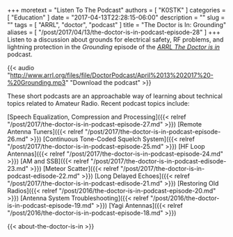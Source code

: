 +++
moretext = "Listen To The Podcast"
authors = [ "K0STK" ]
categories = [ "Education" ]
date = "2017-04-13T22:28:15-06:00"
description = ""
slug = ""
tags = [ "ARRL", "doctor", "podcast" ]
title = "The Doctor is In: Grounding"
aliases = [ "/post/2017/04/13/the-doctor-is-in-podcast-episode-28" ]
+++
Listen to a discussion about grounds for electrical safety, RF problems, and lightning protection in the
*Grounding*
episode of the
[*ARRL The Doctor is in*](http://www.arrl.org/doctor/) podcast.

<!--more-->

{{< audio "http://www.arrl.org/files/file/DoctorPodcast/April%2013%202017%20-%20Grounding.mp3" "Download the podcast" >}}

These short podcasts are an approachable way of learning about technical
topics related to Amateur Radio. Recent podcast topics include:

[Speech Equalization, Compression and Processing]({{< relref "/post/2017/the-doctor-is-in-podcast-episode-27.md" >}})
[Remote Antenna Tuners]({{< relref "/post/2017/the-doctor-is-in-podcast-episode-26.md" >}})
[Continuous Tone-Coded Squelch System]({{< relref "/post/2017/the-doctor-is-in-podcast-episode-25.md" >}})
[HF Loop Antennas]({{< relref "/post/2017/the-doctor-is-in-podcast-episode-24.md" >}})
[AM and SSB]({{< relref "/post/2017/the-doctor-is-in-podcast-edisode-23.md" >}})
[Meteor Scatter]({{< relref "/post/2017/the-doctor-is-in-podcast-edisode-22.md" >}})
[Long Delayed Echoes]({{< relref "/post/2017/the-doctor-is-in-podcast-edisode-21.md" >}})
[Restoring Old Radios]({{< relref "/post/2016/the-doctor-is-in-podcast-episode-20.md" >}})
[Antenna System Troubleshooting]({{< relref "/post/2016/the-doctor-is-in-podcast-episode-19.md" >}})
[Yagi Antennas]({{< relref "/post/2016/the-doctor-is-in-podcast-episode-18.md" >}})

{{< about-the-doctor-is-in >}}
